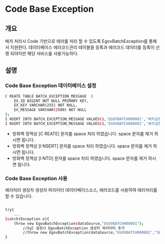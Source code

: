 # Code Base Exception

## 개요

배치 처리시 Code 기반으로 에러를 처리 할 수 있도록 EgovBatchException를 통해서 지원한다.
데이터베이스 에러코드관리 테이블을 등록과 에러코드 데이터를 등록이 선행 되야지만 해당 서비스를 사용가능하다.

## 설명

### Code Base Exception 데이터베이스 설정

```bash
C REATE TABLE BATCH_EXCEPTION_MESSAGE  (
	EX_ID BIGINT NOT NULL PRIMARY KEY,
	EX_KEY VARCHAR(255) NOT NULL,
	EX_MESSAGE VARCHAR(2500) NOT NULL
);
I NSERT INTO BATCH_EXCEPTION_MESSAGE VALUES(1,'EGOVBATCH000001','배치실행 중 업무 관련 에러가 발생 하였습니다.');
I NSERT INTO BATCH_EXCEPTION_MESSAGE VALUES(2,'EGOVBATCH000002','배치실행 중 알수 없는 오류가 발생 하였습니다.');
```

- 방화벽 정책상 [C REATE] 문자를 space 처리 하였습니다. space 문자를 제거 하시면 됩니다.
- 방화벽 정책상 [I NSERT] 문자를 space 처리 하였습니다. space 문자를 제거 하시면 됩니다.
- 방화벽 정책상 [I NTO] 문자를 space 처리 하였습니다. space 문자를 제거 하시면 됩니다.

### Code Base Exception 사용

에러처리 생성자 생성자 파리미터 데이터베이스소스, 에러코드를 사용하여 에러처리를 할 수 있습니다.

```bash

try{
	...
}catch(Exception e){
	throw new EgovBatchException(dataSource,"EGOVBATCH000001");
        //Sql 설정시 EgovBatchException 생성자 파리미터 추가
        //throw new EgovBatchException(dataSource,"EGOVBATCH000001","SELECT EX_MESSAGE FROM BATCH_EXCEPTION_MESSAGE WHERE EX_KEY = ?");
}

```

